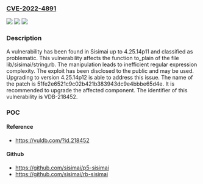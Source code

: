 ### [CVE-2022-4891](https://cve.mitre.org/cgi-bin/cvename.cgi?name=CVE-2022-4891)
![](https://img.shields.io/static/v1?label=Product&message=Sisimai&color=blue)
![](https://img.shields.io/static/v1?label=Version&message=%3D%204.25.14p11%20&color=brighgreen)
![](https://img.shields.io/static/v1?label=Vulnerability&message=CWE-1333%20Inefficient%20Regular%20Expression%20Complexity&color=brighgreen)

### Description

A vulnerability has been found in Sisimai up to 4.25.14p11 and classified as problematic. This vulnerability affects the function to_plain of the file lib/sisimai/string.rb. The manipulation leads to inefficient regular expression complexity. The exploit has been disclosed to the public and may be used. Upgrading to version 4.25.14p12 is able to address this issue. The name of the patch is 51fe2e6521c9c02b421b383943dc9e4bbbe65d4e. It is recommended to upgrade the affected component. The identifier of this vulnerability is VDB-218452.

### POC

#### Reference
- https://vuldb.com/?id.218452

#### Github
- https://github.com/sisimai/p5-sisimai
- https://github.com/sisimai/rb-sisimai

